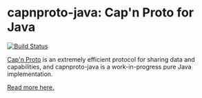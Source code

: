 # capnproto-java: Cap'n Proto for Java

[![Build Status](https://travis-ci.org/capnproto/capnproto-java.svg?branch=master)](https://travis-ci.org/capnproto/capnproto-java)

[Cap'n Proto](http://capnproto.org) is an extremely efficient protocol for sharing data
and capabilities,
and capnproto-java is a work-in-progress pure Java implementation.

[Read more here.](https://capnproto.github.io/capnproto-java/index.html)

